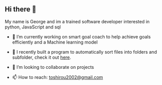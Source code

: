 ## Hi there 👋

My name is George and im a trained software developer interested in 
python, JavaScript and sql

- 🔭 I’m currently working on
  smart goal coach to help achieve goals efficiently and a Machine learning model
  
- 🌱 I recently built a program to automatically sort files into folders and subfolder, check it out [here](https://github.com/wheel-s/learning-automation).
  
- 👯 I’m looking to collaborate on projects
  
- 📫 How to reach: toshirou2002@gmail.com

  
 

<!--
**wheel-s/wheel-s** is a ✨ _special_ ✨ repository because its `README.md` (this file) appears on your GitHub profile.

Here are some ideas to get you started:

- 🔭 I’m currently working on ...
- 🌱 I’m currently learning ...
- 👯 I’m looking to collaborate on ...
- 🤔 I’m looking for help with ...
- 💬 Ask me about ...
- 📫 How to reach me: ...
- 😄 Pronouns: ...
- ⚡ Fun fact: ...
-->
